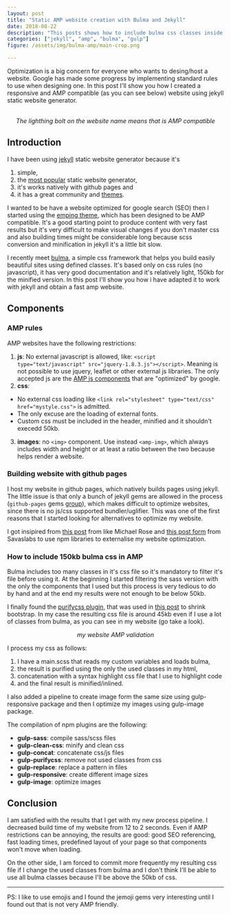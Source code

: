 ```yaml
---
layout: post
title: "Static AMP website creation with Bulma and Jekyll"
date: 2018-08-22
description: "This posts shows how to include bulma css classes inside a jekyll website but keeping good performance from AMP websites"
categories: ["jekyll", "amp", "bulma", "gulp"]
figure: /assets/img/bulma-amp/main-crop.png

---
```


Optimization is a big concern for everyone who wants to desing/host a website.
Google has made some progress by implementing standard rules to use when
designing one.
In this post I'll show you how I created a responsive and AMP compatible (as
you can see below) website using jekyll static website generator.

<center>
<amp-img src="/assets/img/bulma-amp/previsualization.png" width="360" height="369"></amp-img>
<br><i>The lighthing bolt on the website name means that is AMP compatible</i>
</center>

## Introduction

I have been using [jekyll](https://jekyllrb.com/) static website generator because it's 
1. simple,
2. the [most popular](https://www.staticgen.com/) static website generator,
3. it's works natively with github pages and
4. it has a great community and [themes](http://jekyllthemes.org/).

I wanted to be have a website optimized for google search (SEO) then I started using the [emping
theme](https://github.com/rmsubekti/emping), which has been designed to be AMP
compatible. It's a good starting point to produce content with very fast results
but it's very difficult to make visual changes if you don't master css and also
building times might be considerable long because scss conversion and minification
in jekyll it's a little bit slow.

I recently meet [bulma](https://bulma.io/), a simple css framework that helps
you build easily beautiful sites using defined classes. It's based only on css
rules (no javascript), it has very good documentation and it's relatively light, 150kb
for the minified version.  In this post I'll show you how i have adapted it to
work with jekyll and obtain a fast amp website.

## Components

### AMP rules

AMP websites have the following restrictions:
1. **js**: No external javascript is allowed, like: `<script type="text/javascript" src="jquery-1.8.3.js"></script>`. Meaning is not possible to use jquery, leaflet or other external js libraries. The only accepted js are the [AMP js components](https://www.ampproject.org/docs/reference/components) that are "optimized" by google.
2. **css**: 
* No external css loading like `<link rel="stylesheet" type="text/css" href="mystyle.css">` is admitted.
* The only excuse are the loading of external fonts. 
* Custom css must be included in the header, minified and it shouldn't execedd 50kb. 
3. **images**: no `<img>` component. Use instead `<amp-img>`, which always includes width and height or at least a ratio between the two because helps render a website.

### Building website with github pages

I host my website in github pages, which natively builds pages using jekyll.
The little issue is that only a bunch of jekyll gems are allowed in the process
(`github-pages` gems [group](https://pages.github.com/versions/)), which makes
difficult to optimize websites, since there is no js/css supported
bundler/uglifier. This was one of the first reasons that I started looking for alternatives to optimize my website. 

I got insipired from [this
post](https://mademistakes.com/articles/using-jekyll-2017/) from like Michael
Rose and [this post
form](https://savaslabs.com/2016/10/19/optimizing-jekyll-with-gulp.html) from
Savaslabs to use npm libraries to externalise my website optimization.

### How to include 150kb bulma css in AMP 

Bulma includes too many classes in it's css file so it's mandatory to filter
it's file before using it. At the beginning I started filtering the sass version
with the only the components that I used but this process is very tedious to do
by hand and at the end my results were not enough to be below 50kb.

I finally found the [purifycss plugin](https://github.com/purifycss/purifycss),
that was used in [this
post](https://www.uncompiled.org/blog/2016/amp-bootstrap/) to shrink
bootstrap. In my case the resulting css file is around 45kb even if I use a lot of
classes from bulma, as you can see in my website (go take a look).

<center>
<amp-img src="/assets/img/bulma-amp/validation.png" width="700" height="350" layout="responsive"></amp-img>
<i>my website AMP validation</i>
</center>

I process my css as follows:
1. I have a main.scss that reads my custom variables and loads bulma,
2. the result is purified using the only the used classes in my html,
3. concatenation with a syntax highlight css file that I use to highlight code
4. and the final result is minified/inlined.

I also added a pipeline to create image form the same size using
gulp-responsive package and then I optimize my images using gulp-image package.

The compilation of npm plugins are the following:
* **gulp-sass**: compile sass/scss files
* **gulp-clean-css**: minify and clean css
* **gulp-concat**: concatenate css/js files
* **gulp-purifycss**: remove not used classes from css
* **gulp-replace**: replace a pattern in files
* **gulp-responsive**: create different image sizes
* **gulp-image**: optimize images


## Conclusion

I am satisfied with the results that I get with my new process pipeline. I
decreased build time of my website from 12 to 2 seconds. 
Even if AMP restrictions can be annoying, the results are good: good SEO referencing,
fast loading times, predefined layout of your page so that components won't move when loading. 

On the other side, I am forced to commit more frequently my resulting css file
if I change the used classes from bulma and I don't think I'll be able to use
all bulma classes because I'll be above the 50kb of css. 

---

PS: I like to use emojis and I found the jemoji gems very interesting until I found out that is not very AMP friendly. 
